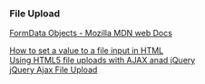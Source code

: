 ### File Upload

[FormData Objects - Mozilla MDN web Docs](https://developer.mozilla.org/en-US/docs/Web/API/FormData/Using_FormData_Objects)  

[How to set a value to a file input in HTML](https://stackoverflow.com/questions/1696877/how-to-set-a-value-to-a-file-input-in-html)  
[Using HTML5 file uploads with AJAX anad jQuery](https://stackoverflow.com/questions/4006520/using-html5-file-uploads-with-ajax-and-jquery)  
[jQuery Ajax File Upload](https://stackoverflow.com/questions/2320069/jquery-ajax-file-upload)  
